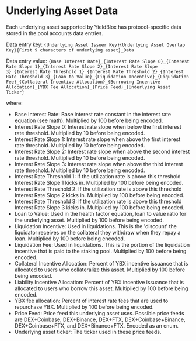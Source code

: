 # Underlying Asset Data

Each underlying asset supported by YieldBlox has protocol-specific data stored in the pool accounts data entries.&#x20;

Data entry key: `{Underlying Asset Issuer Key}{Underlying Asset Overlap Key}{First 9 characters of underlying asset}_Data `

Data entry value: `{Base Interest Rate}_{Interest Rate Slope 0}_{Interest Rate Slope 1}_{Interest Rate Slope 2}_{Interest Rate Slope 3}_{Interest Rate Threshold 1}_{Interest Rate Threshold 2}_{Interest Rate Threshold 3}_{Loan to Value}_{Liquidation Incentive}_{Liquidation Fee}_{Collateral Incentive Allocation}_{Borrowing Incentive Allocation}_{YBX Fee Allocation}_{Price Feed}_{Underlying Asset Ticker}`

where:

* Base Interest Rate: Base interest rate constant in the interest rate equation (see math). Multiplied by 100 before being encoded.
* Interest Rate Slope 0: Interest rate slope when below the first interest rate threshold. Multiplied by 10 before being encoded.
* Interest Rate Slope 1: Interest rate slope when above the first interest rate threshold. Multiplied by 10 before being encoded.
* Interest Rate Slope 2: Interest rate slope when above the second interest rate threshold. Multiplied by 10 before being encoded.
* Interest Rate Slope 3: Interest rate slope when above the third interest rate threshold. Multiplied by 10 before being encoded.
* Interest Rate Threshold 1: If the utilization rate is above this threshold Interest Rate Slope 1 kicks in. Multiplied by 100 before being encoded.
* Interest Rate Threshold 2: If the utilization rate is above this threshold Interest Rate Slope 2 kicks in. Multiplied by 100 before being encoded.
* Interest Rate Threshold 3: If the utilization rate is above this threshold Interest Rate Slope 3 kicks in. Multiplied by 100 before being encoded.
* Loan to Value: Used in the health factor equation, loan to value ratio for the underlying asset. Multiplied by 100 before being encoded.
* Liquidation Incentive: Used in liquidations. This is the 'discount' the liquidator receives on the collateral they withdraw when they repay a loan. Multiplied by 100 before being encoded.
* Liquidation Fee: Used in liquidations. This is the portion of the liquidation incentive that is paid to the staking pool. Multiplied by 100 before being encoded.
* Collateral Incentive Allocation: Percent of YBX incentive issuance that is allocated to users who collateralize this asset. Multiplied by 100 before being encoded.
* Liability Incentive Allocation: Percent of YBX incentive issuance that is allocated to users who borrow this asset. Multiplied by 100 before being encoded.
* YBX fee allocation: Percent of interest rate fees that are used to repurchase YBX. Multiplied by 100 before being encoded.
* Price Feed: Price feed this underlying asset uses. Possible price feeds are DEX+Coinbase, DEX+Binance, DEX+FTX, DEX+Coinbase+Binance, DEX+Coinbase+FTX, and DEX+Binance+FTX. Encoded as an enum.
* Underlying asset ticker: The ticker used in these price feeds.

